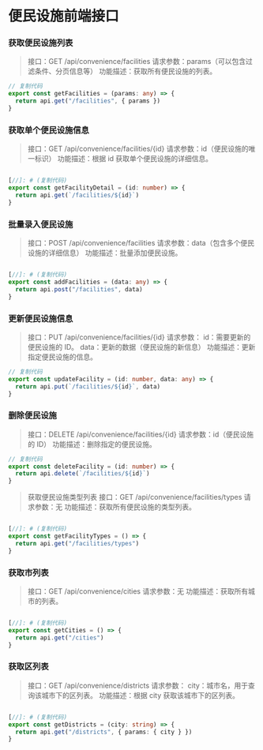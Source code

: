 # 便民设施前端接口
### 获取便民设施列表
> 接口：GET /api/convenience/facilities
> 请求参数：params（可以包含过滤条件、分页信息等）
> 功能描述：获取所有便民设施的列表。
```ts
// 复制代码
export const getFacilities = (params: any) => {
  return api.get("/facilities", { params })
}
```
### 获取单个便民设施信息
> 接口：GET /api/convenience/facilities/{id}
> 请求参数：id（便民设施的唯一标识）
> 功能描述：根据 id 获取单个便民设施的详细信息。
``` ts

[//]: # (复制代码)
export const getFacilityDetail = (id: number) => {
  return api.get(`/facilities/${id}`)
}
```
### 批量录入便民设施
> 接口：POST /api/convenience/facilities
> 请求参数：data（包含多个便民设施的详细信息）
> 功能描述：批量添加便民设施。
``` ts

[//]: # (复制代码)
export const addFacilities = (data: any) => {
  return api.post("/facilities", data)
}
```
### 更新便民设施信息
> 接口：PUT /api/convenience/facilities/{id}
> 请求参数：
> id：需要更新的便民设施的 ID。
> data：更新的数据（便民设施的新信息）
> 功能描述：更新指定便民设施的信息。
```ts
// 复制代码
export const updateFacility = (id: number, data: any) => {
  return api.put(`/facilities/${id}`, data)
}
```
### 删除便民设施
> 接口：DELETE /api/convenience/facilities/{id}
> 请求参数：id（便民设施的 ID）
> 功能描述：删除指定的便民设施。
```ts
// 复制代码
export const deleteFacility = (id: number) => {
  return api.delete(`/facilities/${id}`)
}
```
> 获取便民设施类型列表
> 接口：GET /api/convenience/facilities/types
> 请求参数：无
> 功能描述：获取所有便民设施的类型列表。
``` ts

[//]: # (复制代码)
export const getFacilityTypes = () => {
  return api.get("/facilities/types")
}
```
### 获取市列表
> 接口：GET /api/convenience/cities
> 请求参数：无
> 功能描述：获取所有城市的列表。
``` ts

[//]: # (复制代码)
export const getCities = () => {
  return api.get("/cities")
}
```
### 获取区列表
> 接口：GET /api/convenience/districts
> 请求参数：
> city：城市名，用于查询该城市下的区列表。
> 功能描述：根据 city 获取该城市下的区列表。
``` ts

[//]: # (复制代码)
export const getDistricts = (city: string) => {
  return api.get("/districts", { params: { city } })
}
```